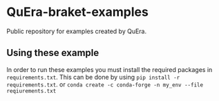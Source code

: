 # QuEra-braket-examples
Public repository for examples created by QuEra. 

## Using these example

In order to run these examples you must install the required packages in `requirements.txt`. This can be done by using `pip install -r requirements.txt`. or `conda create -c conda-forge -n my_env --file reqiurements.txt`

[//]: # "TODO: add some stuff about the different folders."
